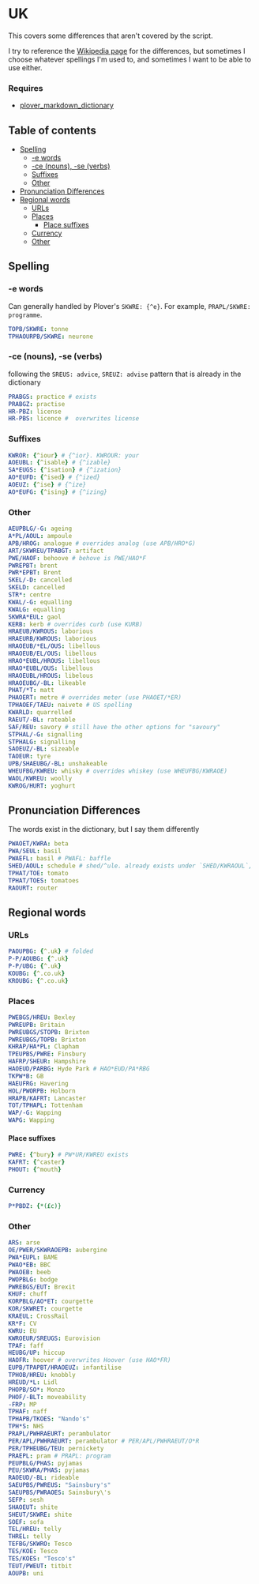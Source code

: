 # UK

This covers some differences that aren't covered by the script.

I try to reference the [Wikipedia page](https://en.wikipedia.org/wiki/American_and_British_English_spelling_differences) for the differences, but sometimes I choose whatever spellings I'm used to, and sometimes I want to be able to use either.

### Requires

- [plover\_markdown\_dictionary](https://github.com/antistic/plover_markdown_dictionary)

## Table of contents

- [Spelling](#spelling)
  - [-e words](#-e-words)
  - [-ce (nouns), -se (verbs)](#-ce-nouns--se-verbs)
  - [Suffixes](#suffixes)
  - [Other](#other)
- [Pronunciation Differences](#pronunciation-differences)
- [Regional words](#regional-words)
  - [URLs](#urls)
  - [Places](#places)
    - [Place suffixes](#place-suffixes)
  - [Currency](#currency)
  - [Other](#other-1)

## Spelling

### -e words

Can generally handled by Plover's `SKWRE: {^e}`. For example, `PRAPL/SKWRE:
programme`.

```yaml
TOPB/SKWRE: tonne
TPHAOURPB/SKWRE: neurone
```

### -ce (nouns), -se (verbs)

following the `SREUS: advice`, `SREUZ: advise` pattern that is already in the dictionary

```yaml
PRABGS: practice # exists
PRABGZ: practise
HR-PBZ: license
HR-PBS: licence #  overwrites license
```

### Suffixes

```yaml
KWROR: {^iour} # {^ior}. KWROUR: your
AOEUBL: {^isable} # {^izable}
SA*EUGS: {^isation} # {^ization}
AO*EUFD: {^ised} # {^ized}
AOEUZ: {^ise} # {^ize}
AO*EUFG: {^ising} # {^izing}
```

### Other

```yaml
AEUPBLG/-G: ageing
A*PL/AOUL: ampoule
APB/HROG: analogue # overrides analog (use APB/HRO*G)
ART/SKWREU/TPABGT: artifact
PWE/HAOF: behoove # behove is PWE/HAO*F
PWREPBT: brent
PWR*EPBT: Brent
SKEL/-D: cancelled
SKELD: cancelled
STR*: centre
KWAL/-G: equalling
KWALG: equalling
SKWRA*EUL: gaol
KERB: kerb # overrides curb (use KURB)
HRAEUB/KWROUS: laborious
HRAEURB/KWROUS: laborious
HRAOEUB/*EL/OUS: libellous
HRAOEUB/EL/OUS: libellous
HRAO*EUBL/HROUS: libellous
HRAO*EUBL/OUS: libellous
HRAOEUBL/HROUS: libelous
HRAOEUBG/-BL: likeable
PHAT/*T: matt
PHAOERT: metre # overrides meter (use PHAOET/*ER)
TPHAOEF/TAEU: naivete # US spelling
KWARLD: quarrelled
RAEUT/-BL: rateable
SAF/REU: savory # still have the other options for "savoury"
STPHAL/-G: signalling
STPHALG: signalling
SAOEUZ/-BL: sizeable
TAOEUR: tyre
UPB/SHAEUBG/-BL: unshakeable
WHEUFBG/KWREU: whisky # overrides whiskey (use WHEUFBG/KWRAOE)
WAOL/KWREU: woolly
KWROG/HURT: yoghurt
```

## Pronunciation Differences

The words exist in the dictionary, but I say them differently

```yaml
PWAOET/KWRA: beta
PWA/SEUL: basil
PWAEFL: basil # PWAFL: baffle
SHED/AOUL: schedule # shed/^ule. already exists under `SHED/KWRAOUL`, `SKED/AOUL`
TPHAT/TOE: tomato
TPHAT/TOES: tomatoes
RAOURT: router
```

## Regional words

### URLs

```yaml
PAOUPBG: {^.uk} # folded
P-P/AOUBG: {^.uk}
P-P/UBG: {^.uk}
KOUBG: {^.co.uk}
KROUBG: {^.co.uk}
```

### Places

```yaml
PWEBGS/HREU: Bexley
PWREUPB: Britain
PWREUBGS/STOPB: Brixton
PWREUBGS/TOPB: Brixton
KHRAP/HA*PL: Clapham
TPEUPBS/PWRE: Finsbury
HAFRP/SHEUR: Hampshire
HAOEUD/PARBG: Hyde Park # HAO*EUD/PA*RBG
TKPW*B: GB
HAEUFRG: Havering
HOL/PWORPB: Holborn
HRAPB/KAFRT: Lancaster
TOT/TPHAPL: Tottenham
WAP/-G: Wapping
WAPG: Wapping
```

#### Place suffixes

```yaml
PWRE: {^bury} # PW*UR/KWREU exists
KAFRT: {^caster}
PHOUT: {^mouth}
```

### Currency

```yaml
P*PBDZ: {*(£c)}
```

### Other

```yaml
ARS: arse
OE/PWER/SKWRAOEPB: aubergine
PWA*EUPL: BAME
PWAO*EB: BBC
PWAOEB: beeb
PWOPBLG: bodge
PWREBGS/EUT: Brexit
KHUF: chuff
KORPBLG/AO*ET: courgette
KOR/SKWRET: courgette
KRAEUL: CrossRail
KR*F: CV
KWRU: EU
KWROEUR/SREUGS: Eurovision
TPAF: faff
HEUBG/UP: hiccup
HAOFR: hoover # overwrites Hoover (use HAO*FR)
EUPB/TPAPBT/HRAOEUZ: infantilise
TPHOB/HREU: knobbly
HREUD/*L: Lidl
PHOPB/SO*: Monzo
PHOF/-BLT: moveability
-FRP: MP
TPHAF: naff
TPHAPB/TKOES: "Nando's"
TPH*S: NHS
PRAPL/PWHRAEURT: perambulator
PER/APL/PWHRAEURT: perambulator # PER/APL/PWHRAEUT/O*R
PER/TPHEUBG/TEU: pernickety
PRAEPL: pram # PRAPL: program
PEUPBLG/PHAS: pyjamas
PEU/SKWRA/PHAS: pyjamas
RAOEUD/-BL: rideable
SAEUPBS/PWREUS: "Sainsbury's"
SAEUPBS/PWRAOES: Sainsbury\'s
SEFP: sesh
SHAOEUT: shite
SHEUT/SKWRE: shite
SOEF: sofa
TEL/HREU: telly
THREL: telly
TEFBG/SKWRO: Tesco
TES/KOE: Tesco
TES/KOES: "Tesco's"
TEUT/PWEUT: titbit
AOUPB: uni
```
